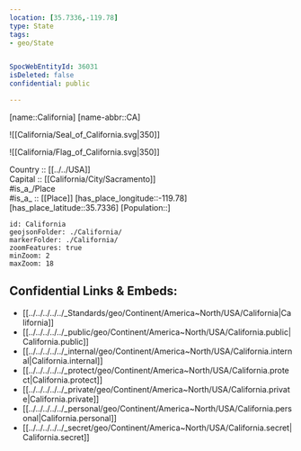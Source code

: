 ```yaml
---
location: [35.7336,-119.78] 
type: State
tags:
- geo/State


SpocWebEntityId: 36031
isDeleted: false
confidential: public

---
```

[name::California] 
[name-abbr::CA] 

![[California/Seal_of_California.svg|350]] 

![[California/Flag_of_California.svg|350]] 

Country :: [[../../USA]]  
Capital :: [[California/City/Sacramento]]  
#is_a_/Place  
#is_a_ :: [[Place]] 
[has_place_longitude::-119.78] 
[has_place_latitude::35.7336] 
[Population::] 



```leaflet
id: California
geojsonFolder: ./California/
markerFolder: ./California/
zoomFeatures: true 
minZoom: 2 
maxZoom: 18
```


## Confidential Links & Embeds: 
- [[../../../../../_Standards/geo/Continent/America~North/USA/California|California]] 
- [[../../../../../_public/geo/Continent/America~North/USA/California.public|California.public]] 
- [[../../../../../_internal/geo/Continent/America~North/USA/California.internal|California.internal]] 
- [[../../../../../_protect/geo/Continent/America~North/USA/California.protect|California.protect]] 
- [[../../../../../_private/geo/Continent/America~North/USA/California.private|California.private]] 
- [[../../../../../_personal/geo/Continent/America~North/USA/California.personal|California.personal]] 
- [[../../../../../_secret/geo/Continent/America~North/USA/California.secret|California.secret]] 
